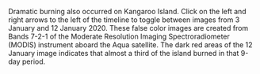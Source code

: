 Dramatic burning also occurred on Kangaroo Island. Click on the left and right arrows to the left of the timeline to toggle between images from 3 January and 12 January 2020. These false color images are created from Bands 7-2-1 of the Moderate Resolution Imaging Spectroradiometer (MODIS) instrument aboard the Aqua satellite. The dark red areas of the 12 January image indicates that almost a third of the island burned in that 9-day period.
